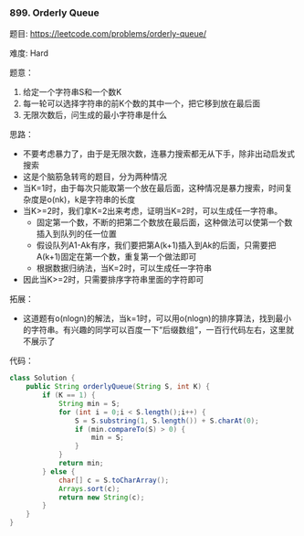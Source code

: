 ### 899. Orderly Queue



题目:
https://leetcode.com/problems/orderly-queue/

难度:
Hard

题意：

1. 给定一个字符串S和一个数K
2. 每一轮可以选择字符串的前K个数的其中一个，把它移到放在最后面
3. 无限次数后，问生成的最小字符串是什么

思路：

- 不要考虑暴力了，由于是无限次数，连暴力搜索都无从下手，除非出动启发式搜索
- 这是个脑筋急转弯的题目，分为两种情况
- 当K=1时，由于每次只能取第一个放在最后面，这种情况是暴力搜索，时间复杂度是o(nk)，k是字符串的长度
- 当K>=2时，我们拿K=2出来考虑，证明当K=2时，可以生成任一字符串。
  - 固定第一个数，不断的把第二个数放在最后面，这种做法可以使第一个数插入到队列的任一位置
  - 假设队列A1-Ak有序，我们要把第A(k+1)插入到Ak的后面，只需要把A(k+1)固定在第一个数，重复第一个做法即可
  - 根据数据归纳法，当K=2时，可以生成任一字符串
- 因此当K>=2时，只需要排序字符串里面的字符即可

拓展：

- 这道题有o(nlogn)的解法，当k=1时，可以用o(nlogn)的排序算法，找到最小的字符串。有兴趣的同学可以百度一下“后缀数组”，一百行代码左右，这里就不展示了

代码：

```java
class Solution {
    public String orderlyQueue(String S, int K) {
        if (K == 1) {
            String min = S;
            for (int i = 0;i < S.length();i++) {
                S = S.substring(1, S.length()) + S.charAt(0);
                if (min.compareTo(S) > 0) {
                    min = S;
                }
            }
            return min;
        } else {
            char[] c = S.toCharArray();
            Arrays.sort(c);
            return new String(c);
        }
    }
}
```

